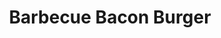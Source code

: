 ---
title: "Barbecue Bacon Burger"
price: "$13.00"
category: "Burgers"
img: "src/images/menu/Barbecue-Burger.png"
desc: "Burger pattie topped with barbecue sauce, cheddar cheese, bacon, and sautéed onion"
---
